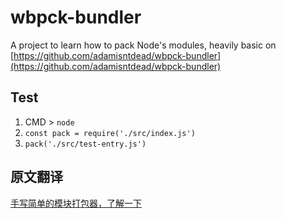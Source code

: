 # wbpck-bundler

A project to learn how to pack Node's modules, heavily basic on [https://github.com/adamisntdead/wbpck-bundler](https://github.com/adamisntdead/wbpck-bundler)

## Test

1. CMD > `node`
2. `const pack = require('./src/index.js')`
3. `pack('./src/test-entry.js')`

## 原文翻译

[手写简单的模块打包器，了解一下](https://github.com/wtzeng1/wbpck-bundler/blob/master/POST-zh-Hans.md)